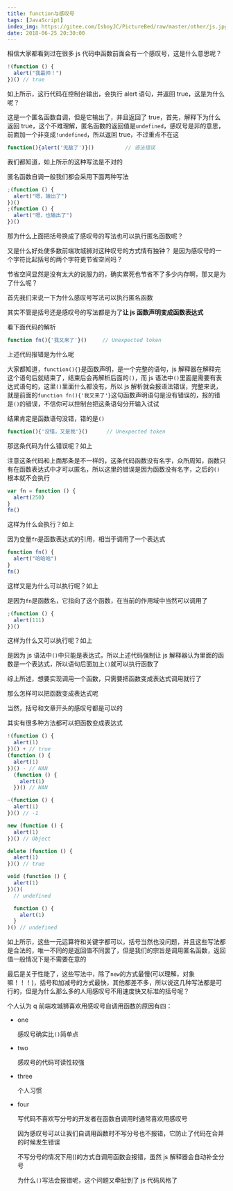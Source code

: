 ```yaml
---
title: function与感叹号
tags: [JavaScript]
index_img: https://gitee.com/IsboyJC/PictureBed/raw/master/other/js.jpg
date: 2018-06-25 20:30:00
---
```



相信大家都看到过在很多 js 代码中函数前面会有一个感叹号，这是什么意思呢？

```js
!(function () {
  alert("我最帅！")
})() // true
```

如上所示，这行代码在控制台输出，会执行 alert 语句，并返回 true，这是为什么呢？

这是一个匿名函数自调，但是它输出了，并且返回了 true，首先，解释下为什么返回 true，这个不难理解，匿名函数的返回值是`undefined`，感叹号是非的意思，前面加一个非变成`!undefined`，所以返回 true，不过重点不在这

```js
function(){alert('无敌了')}()			// 语法错误
```

我们都知道，如上所示的这种写法是不对的

匿名函数自调一般我们都会采用下面两种写法

```js
;(function () {
  alert("嗯，输出了")
})()
;(function () {
  alert("嗯，也输出了")
})()
```

那为什么上面把括号换成了感叹号的写法也可以执行匿名函数呢？

又是什么好处使多数前端攻城狮对这种叹号的方式情有独钟？ 是因为感叹号的一个字符比起括号的两个字符更节省空间吗？

节省空间显然是没有太大的说服力的，确实累死也节省不了多少内存啊，那又是为了什么呢？

首先我们来说一下为什么感叹号写法可以执行匿名函数

其实不管是括号还是感叹号的写法都是为了**让 js 函数声明变成函数表达式**

看下面代码的解析

```js
function fn(){'我又来了'}()		// Unexpected token
```

上述代码报错是为什么呢

大家都知道，`function(){}`是函数声明，是一个完整的语句，js 解释器在解释完这个语句后就结束了，结束后会再解析后面的`()`，而 js 语法中`()`里面是需要有表达式语句的，这里`()`里面什么都没有，所以 js 解析就会报语法错误，完整来说，就是前面的`function fn(){'我又来了'}`这句函数声明语句是没有错误的，报的错是`()`的错误，不信你可以控制台把这条语句分开输入试试

结果肯定是函数语句没错，错的是`()`

```js
function(){'没错，又是我'}()		// Unexpected token
```

那这条代码为什么错误呢？如上

注意这条代码和上面那条是不一样的，这条代码函数没有名字，众所周知，函数只有在函数表达式中才可以匿名，所以这里的错误是因为函数没有名字，之后的`()`根本就不会执行

```js
var fn = function () {
  alert(250)
}
fn()
```

这样为什么会执行？如上

因为变量`fn`是函数表达式的引用，相当于调用了一个表达式

```js
function fn() {
  alert("哈哈哈")
}
fn()
```

这样又是为什么可以执行呢？如上

是因为`fn`是函数名，它指向了这个函数，在当前的作用域中当然可以调用了

```js
;(function () {
  alert(111)
})()
```

这样为什么又可以执行呢？如上

是因为 js 语法中`()`中只能是表达式，所以上述代码强制让 js 解释器认为里面的函数是一个表达式，所以语句后面加上`()`就可以执行函数了

综上所述，想要实现调用一个函数，只需要把函数变成表达式调用就行了

那么怎样可以把函数变成表达式呢

当然，括号和文章开头的感叹号都是可以的

其实有很多种方法都可以把函数变成表达式

```js
!(function () {
  alert(1)
})() + // true
(function () {
  alert(1)
})() - // NAN
  (function () {
    alert(1)
  })() // NAN

~(function () {
  alert(1)
})() // -1

new (function () {
  alert(1)
})() // Object

delete (function () {
  alert(1)
})() // true

void (function () {
  alert(1)
})()(
  // undefined

  function () {
    alert(1)
  }
)() // undefined
```

如上所示，这些一元运算符和关键字都可以，括号当然也没问题，并且这些写法都是合法的，唯一不同的是返回值不同罢了，但是我们的宗旨是调用匿名函数，返回值一般情况下是不需要在意的

最后是关于性能了，这些写法中，除了`new`的方式最慢(可以理解，对象嘛！！！)，括号和加减号的方式最快，其他都差不多，所以说这几种写法都是可行的，但是为什么那么多的人用感叹号不用速度快又标准的括号呢？

个人认为 q 前端攻城狮喜欢用感叹号自调用函数的原因有四：

- one

  感叹号确实比`()`简单点

- two

  感叹号的代码可读性较强

- three

  个人习惯

- four

  写代码不喜欢写分号的开发者在函数自调用时通常喜欢用感叹号

  因为感叹号可以让我们自调用函数时不写分号也不报错，它防止了代码在合并的时候发生错误

  不写分号的情况下用()的方式自调用函数会报错，虽然 js 解释器会自动补全分号

  为什么`()`写法会报错呢，这个问题又牵扯到了 js 代码风格了
